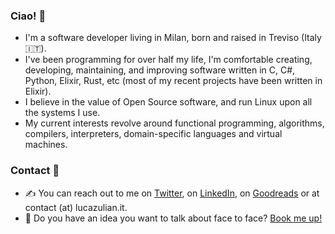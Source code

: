 ### Ciao! 👋

* I'm a software developer living in Milan, born and raised in Treviso (Italy 🇮🇹).
* I've been programming for over half my life, I'm comfortable creating, developing, maintaining, and improving software written in C, C#, Python, Elixir, Rust, etc (most of my recent projects have been written in Elixir).
* I believe in the value of Open Source software, and run Linux upon all the systems I use.
* My current interests revolve around functional programming, algorithms, compilers, interpreters, domain-specific languages and virtual machines.

### Contact 🤝

* ✍️ You can reach out to me on [Twitter](https://twitter.com/luca_julian), on [LinkedIn](https://www.linkedin.com/in/zulianluca/), on [Goodreads](https://www.goodreads.com/user/show/75913668-luca) or at contact (at) lucazulian.it.  
* 📆 Do you have an idea you want to talk about face to face? [Book me up!](https://calendly.com/luca_julian/office-hours)
